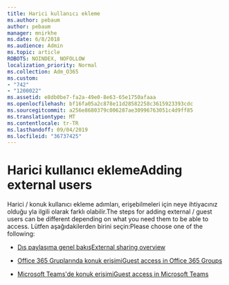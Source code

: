 ```yaml
---
title: Harici kullanıcı ekleme
ms.author: pebaum
author: pebaum
manager: mnirkhe
ms.date: 6/8/2018
ms.audience: Admin
ms.topic: article
ROBOTS: NOINDEX, NOFOLLOW
localization_priority: Normal
ms.collection: Adm_O365
ms.custom:
- "742"
- "1200022"
ms.assetid: e8db0be7-fa2a-49e0-8e63-65e1750afaaa
ms.openlocfilehash: bf16fa05a2c878e11d28582258c3615923393cdc
ms.sourcegitcommit: a256e8680379c006287ae30996763051c4d9ff85
ms.translationtype: MT
ms.contentlocale: tr-TR
ms.lasthandoff: 09/04/2019
ms.locfileid: "36737425"
---
```

# <a name="adding-external-users"></a><span data-ttu-id="ee6ef-102">Harici kullanıcı ekleme</span><span class="sxs-lookup"><span data-stu-id="ee6ef-102">Adding external users</span></span>

<span data-ttu-id="ee6ef-103">Harici / konuk kullanıcı ekleme adımları, erişebilmeleri için neye ihtiyacınız olduğu yla ilgili olarak farklı olabilir.</span><span class="sxs-lookup"><span data-stu-id="ee6ef-103">The steps for adding external / guest users can be different depending on what you need them to be able to access.</span></span> <span data-ttu-id="ee6ef-104">Lütfen aşağıdakilerden birini seçin:</span><span class="sxs-lookup"><span data-stu-id="ee6ef-104">Please choose one of the following:</span></span>
  
- [<span data-ttu-id="ee6ef-105">Dış paylaşıma genel bakış</span><span class="sxs-lookup"><span data-stu-id="ee6ef-105">External sharing overview</span></span>](https://docs.microsoft.com/sharepoint/external-sharing-overview)

- [<span data-ttu-id="ee6ef-106">Office 365 Gruplarında konuk erişimi</span><span class="sxs-lookup"><span data-stu-id="ee6ef-106">Guest access in Office 365 Groups</span></span>](https://support.office.com/en-gb/article/guest-access-in-office-365-groups-bfc7a840-868f-4fd6-a390-f347bf51aff6)

- [<span data-ttu-id="ee6ef-107">Microsoft Teams'de konuk erişimi</span><span class="sxs-lookup"><span data-stu-id="ee6ef-107">Guest access in Microsoft Teams</span></span>](https://docs.microsoft.com/microsoftteams/guest-access-checklist)
